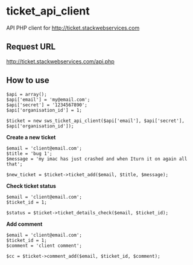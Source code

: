 # ticket_api_client

API PHP client for http://ticket.stackwebservices.com

## Request URL

http://ticket.stackwebservices.com/api.php

## How to use

```
$api = array();
$api['email'] = 'my@email.com';
$api['secret'] = '1234567890';
$api['organisation_id'] = 1;

$ticket = new sws_ticket_api_client($api['email'], $api['secret'], $api['organisation_id']);
```

**Create a new ticket**

```
$email = 'client@email.com';
$title = 'bug 1';
$message = 'my imac has just crashed and when Iturn it on again all that';

$new_ticket = $ticket->ticket_add($email, $title, $message);
```

**Check ticket status**

```
$email = 'client@email.com';
$ticket_id = 1;

$status = $ticket->ticket_details_check($email, $ticket_id);
```

**Add comment**

```
$email = 'client@email.com';
$ticket_id = 1;
$comment = 'client comment';

$cc = $ticket->comment_add($email, $ticket_id, $comment);
```
